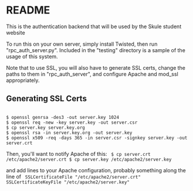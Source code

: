README
============== 

This is the authentication backend that will be used by the Skule student website

To run this on your own server, simply install Twisted, then run
"rpc\_auth\_server.py".  Included in the "testing" directory is a sample of the
usage of this system.

Note that to use SSL, you will also have to generate SSL certs, change the
paths to them in "rpc\_auth\_server", and configure Apache and mod_ssl
appropriately.

Generating SSL Certs
--------------------

<code>
$ openssl genrsa -des3 -out server.key 1024
$ openssl req -new -key server.key -out server.csr
$ cp server.key server.key.org
$ openssl rsa -in server.key.org -out server.key
$ openssl x509 -req -days 365 -in server.csr -signkey server.key -out server.crt
</code>

Then, you'll want to notify Apache of this:
<code>
$ cp server.crt /etc/apache2/server.crt
$ cp server.key /etc/apache2/server.key
</code>

and add lines to your Apache configuration, probably something along the line of
<code>
SSLCertificateFile "/etc/apache2/server.crt"
SSLCertificateKeyFile "/etc/apache2/server.key"
</code>
	